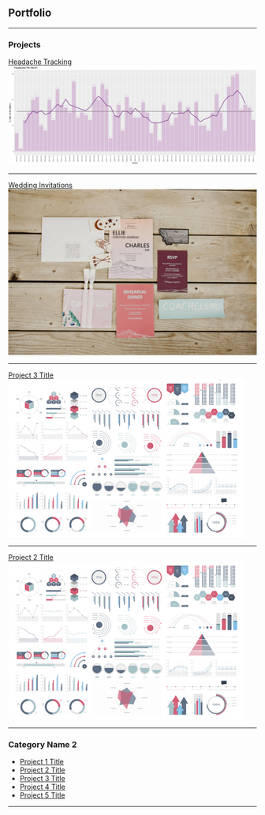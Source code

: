 ## Portfolio

---

### Projects 

[Headache Tracking](https://www.kaggle.com/code/elliecd/headache-tracking)
<img src="images/headaches-per-month.png?raw=true"/>

---
[Wedding Invitations](/wedding-invitations)
<img src="images/invitation-details.jpg?raw=true"/>

---
[Project 3 Title](/sample_page)
<img src="images/dummy_thumbnail.jpg?raw=true"/>

---
[Project 2 Title](/pdf/sample_presentation.pdf)
<img src="images/dummy_thumbnail.jpg?raw=true"/>

---

### Category Name 2

- [Project 1 Title](http://example.com/)
- [Project 2 Title](http://example.com/)
- [Project 3 Title](http://example.com/)
- [Project 4 Title](http://example.com/)
- [Project 5 Title](http://example.com/)

---

